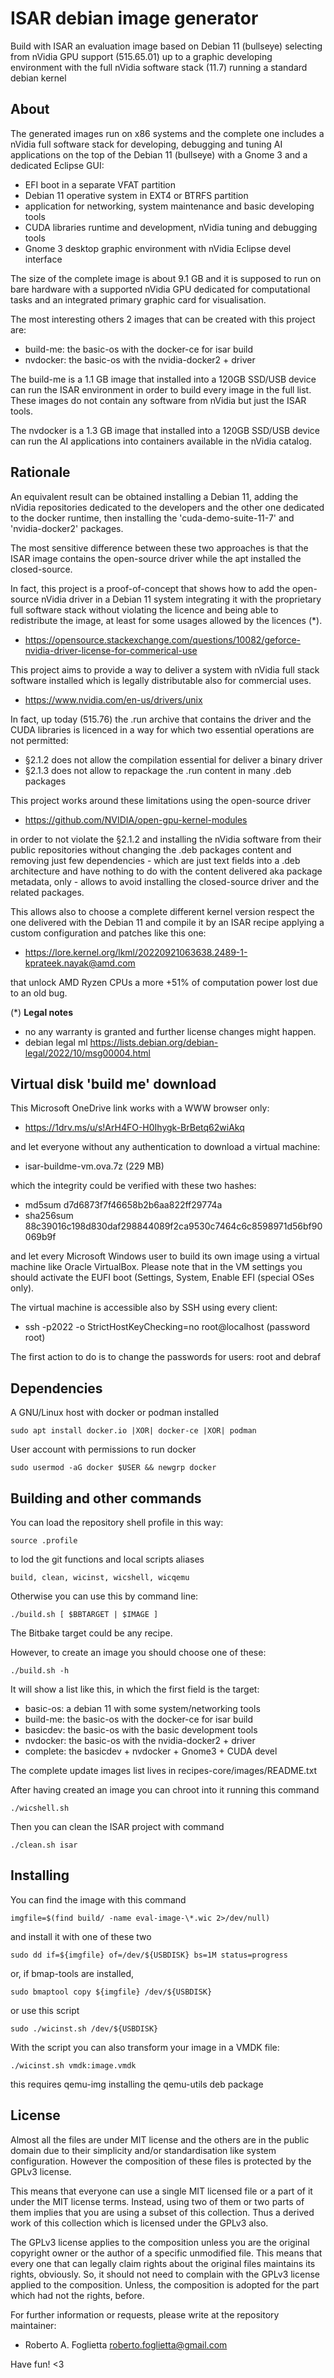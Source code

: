ISAR debian image generator
===========================

Build with ISAR an evaluation image based on Debian 11 (bullseye) selecting from
nVidia GPU support (515.65.01) up to a graphic developing environment with the
full nVidia software stack (11.7) running a standard debian kernel


About
-----

The generated images run on x86 systems and the complete one includes a nVidia
full software stack for developing, debugging and tuning AI applications on the
top of the Debian 11 (bullseye) with a Gnome 3 and a dedicated Eclipse GUI:

- EFI boot in a separate VFAT partition
- Debian 11 operative system in EXT4 or BTRFS partition
- application for networking, system maintenance and basic developing tools
- CUDA libraries runtime and development, nVidia tuning and debugging tools
- Gnome 3 desktop graphic environment with nVidia Eclipse devel interface

The size of the complete image is about 9.1 GB and it is supposed to run on bare
hardware with a supported nVidia GPU dedicated for computational tasks and an
integrated primary graphic card for visualisation.

The most interesting others 2 images that can be created with this project are:

- build-me: the basic-os with the docker-ce for isar build
- nvdocker: the basic-os with the nvidia-docker2 + driver

The build-me is a 1.1 GB image that installed into a 120GB SSD/USB device can
run the ISAR environment in order to build every image in the full list.
These images do not contain any software from nVidia but just the ISAR tools.

The nvdocker is a 1.3 GB image that installed into a 120GB SSD/USB device can
run the AI applications into containers available in the nVidia catalog.


Rationale
---------

An equivalent result can be obtained installing a Debian 11, adding the nVidia
repositories dedicated to the developers and the other one dedicated to the
docker runtime, then installing the 'cuda-demo-suite-11-7' and 'nvidia-docker2'
packages.

The most sensitive difference between these two approaches is that the ISAR
image contains the open-source driver while the apt installed the closed-source.

In fact, this project is a proof-of-concept that shows how to add the open-source
nVidia driver in a Debian 11 system integrating it with the proprietary full
software stack without violating the licence and being able to redistribute
the image, at least for some usages allowed by the licences (\*).

- https://opensource.stackexchange.com/questions/10082/geforce-nvidia-driver-license-for-commerical-use

This project aims to provide a way to deliver a system with nVidia full stack
software installed which is legally distributable also for commercial uses.

- https://www.nvidia.com/en-us/drivers/unix

In fact, up today (515.76) the .run archive that contains the driver and the
CUDA libraries is licenced in a way for which two essential operations are not
permitted:

- §2.1.2 does not allow the compilation essential for deliver a binary driver
- §2.1.3 does not allow to repackage the .run content in many .deb packages

This project works around these limitations using the open-source driver

- https://github.com/NVIDIA/open-gpu-kernel-modules

in order to not violate the §2.1.2 and installing the nVidia software from their
public repositories without changing the .deb packages content and removing just
few dependencies - which are just text fields into a .deb architecture and have
nothing to do with the content delivered aka package metadata, only - allows to
avoid installing the closed-source driver and the related packages.

This allows also to choose a complete different kernel version respect the
one delivered with the Debian 11 and compile it by an ISAR recipe applying
a custom configuration and patches like this one:

- https://lore.kernel.org/lkml/20220921063638.2489-1-kprateek.nayak@amd.com

that unlock AMD Ryzen CPUs a more +51% of computation power lost due to an old bug.

(\*) **Legal notes**

- no any warranty is granted and further license changes might happen. 
- debian legal ml https://lists.debian.org/debian-legal/2022/10/msg00004.html


Virtual disk 'build me' download
--------------------------------

This Microsoft OneDrive link works with a WWW browser only:

- https://1drv.ms/u/s!ArH4FO-H0Ihygk-BrBetq62wiAkq

and let everyone without any authentication to download a virtual machine:

- isar-buildme-vm.ova.7z (229 MB)

which the integrity could be verified with these two hashes:

- md5sum d7d6873f7f46658b2b6aa822ff29774a
- sha256sum 88c39016c198d830daf298844089f2ca9530c7464c6c8598971d56bf90069b9f

and let every Microsoft Windows user to build its own image using a virtual
machine like Oracle VirtualBox. Please note that in the VM settings you should
activate the EUFI boot (Settings, System, Enable EFI (special OSes only).

The virtual machine is accessible also by SSH using every client:

- ssh -p2022 -o StrictHostKeyChecking=no root@localhost (password root)

The first action to do is to change the passwords for users: root and debraf


Dependencies
------------

A GNU/Linux host with docker or podman installed

	sudo apt install docker.io |XOR| docker-ce |XOR| podman

User account with permissions to run docker

	sudo usermod -aG docker $USER && newgrp docker


Building and other commands
---------------------------

You can load the repository shell profile in this way:

	source .profile

to lod the git functions and local scripts aliases

	build, clean, wicinst, wicshell, wicqemu

Otherwise you can use this by command line:

	./build.sh [ $BBTARGET | $IMAGE ]

The Bitbake target could be any recipe.

However, to create an image you should choose one of these:

	./build.sh -h

It will show a list like this, in which the first field is the target:

- basic-os: a debian 11 with some system/networking tools
- build-me: the basic-os with the docker-ce for isar build
- basicdev: the basic-os with the basic development tools
- nvdocker: the basic-os with the nvidia-docker2 + driver
- complete: the basicdev + nvdocker + Gnome3 + CUDA devel

The complete update images list lives in recipes-core/images/README.txt

After having created an image you can chroot into it running this command

	./wicshell.sh

Then you can clean the ISAR project with command

	./clean.sh isar


Installing
----------

You can find the image with this command

    imgfile=$(find build/ -name eval-image-\*.wic 2>/dev/null)

and install it with one of these two

    sudo dd if=${imgfile} of=/dev/${USBDISK} bs=1M status=progress

or, if bmap-tools are installed,

    sudo bmaptool copy ${imgfile} /dev/${USBDISK}

or use this script

    sudo ./wicinst.sh /dev/${USBDISK}

With the script you can also transform your image in a VMDK file:

    ./wicinst.sh vmdk:image.vmdk

this requires qemu-img installing the qemu-utils deb package


License
-------

Almost all the files are under MIT license and the others are in the public
domain due to their simplicity and/or standardisation like system configuration.
However the composition of these files is protected by the GPLv3 license.

This means that everyone can use a single MIT licensed file or a part of it
under the MIT license terms. Instead, using two of them or two parts of them
implies that you are using a subset of this collection. Thus a derived work of
this collection which is licensed under the GPLv3 also.

The GPLv3 license applies to the composition unless you are the original
copyright owner or the author of a specific unmodified file. This means that
every one that can legally claim rights about the original files maintains its
rights, obviously. So, it should not need to complain with the GPLv3 license
applied to the composition. Unless, the composition is adopted for the part
which had not the rights, before.

For further information or requests, please write at the repository maintainer:

- Roberto A. Foglietta <roberto.foglietta@gmail.com>

Have fun! <3
